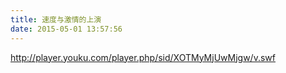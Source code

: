 ```yaml
---
title: 速度与激情的上演
date: 2015-05-01 13:57:56
---
```





http://player.youku.com/player.php/sid/XOTMyMjUwMjgw/v.swf

